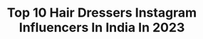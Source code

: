 ---
title: Top 10 Hair Dressers Instagram Influencers In India In 2023
description: >-
  Find top hair dressers Instagram influencers in India in 2023. Most popular hashtags: #photography #hair #love #instagram.
platform: Instagram
hits: 31
text_top: Analyze the top-rated Instagram accounts on inBeat.
text_bottom: Our platform has 31 Instagram influencers like this in India for you to work with.
profiles:
  - username: "vipulchudasamaofficial"
    fullname: >-
      VIPUL CHUDASAMA ®️
    bio: >-
      Hair Influencer | I work for #vipulchudasama Salon-@vipulchudasamasalon | 9769900010 Academy-@vipulchudasamaacademy | 9769100070 Contact for Collab.
    location: "India"
    followers: 37464
    engagement: 453
    commentsToLikes: 0.011983
    id: ck15u0lkjku240i19w4bgmzdl
    verified: false
    hashtags: "#safesalon, #ombrehair, #bandrasalon, #mumbaisalon"
  - username: "mr.line_"
    fullname: >-
      stylist™️mohamad, mohalati🇮🇷
    bio: >-
      A new wave in hairdressing🔝 product USA of the JRL ,brand🇺🇸: @jrlusa
    location: "India"
    followers: 29164
    engagement: 821
    commentsToLikes: 0.043608
    id: ckaoy92wmgifd0i78c6ju0b0r
    verified: false
    hashtags: "#hairformen, #dropfade, #fadedhaircut, #4hairpleasure"
  - username: "lilvampo"
    fullname: >-
      LEIGH PALMER
    bio: >-
      fashion art direction @ MSoA @lilvampart • actor & model @vauhausagency • @someplacewarmband THEY/THEM
    location: "India"
    followers: 7124
    engagement: 536
    commentsToLikes: 0.013900
    id: ck8sw1u82di290j78osoc7lab
    verified: false
    hashtags: "#androgynous, #halloween"
  - username: "young_boy.31"
    fullname: >-
      ♠️ Legend Never Really Dies ♠️
    bio: >-
      LIFESTYLE 👔 Fashion | Blogger | INFLUENCER 📸 Photographer | Photoshop Artist 📩 Dm&E-mail For COLLABORATION 💖 @danish_zehen Dream 100k #vijayvlogger
    location: "India"
    followers: 10204
    engagement: 245
    commentsToLikes: 0.295494
    id: ck9wiqezd3hej0j78sfld1n0e
    verified: false
    hashtags: "#swagger, #polo, #swagg, #boys"
  - username: "ana_j27"
    fullname: >-
      Anada Joshi ✨
    bio: >-
      Just a gal who loves to ride sports bike 🏍 #bike_lover software engineer sagittarius ♐️ Pune/Mumbai Private @iamanajoshi
    location: "India"
    followers: 7651
    engagement: 1068
    commentsToLikes: 0.042460
    id: ckap7fgzpjuad0i787l4zcfzs
    verified: false
    hashtags: "#instadaily, #lockdown2020, #blackgirlmagic, #girl"
  - username: "thansi_zebah"
    fullname: >-
      Thansi_zebah
    bio: >-
      ☠️ZOLLIGOz ☠️ 👉 🌼Thrishur🌼 🎭March 19🎭 👉🔥KL 48🔥 👉Call me THANSI👈❤️ 🔥👉Hair lover👈 👉Leo messi 👈 👇ʷᵗˢᵖ ᵐᵉ
    location: "India"
    followers: 3150
    engagement: 3136
    commentsToLikes: 0.141467
    id: ck9we2w1vich70j78iij70kr3
    verified: false
    hashtags: "#gainwithcarlz, #fashionblogger, #gainwithspikes, #chuvadelikes"
  - username: "luckyram__"
    fullname: >-
      𝐋𝐮𝐜𝐤𝐲 𝐑𝐚𝐦 ~ 𝐟𝐚𝐥𝐠𝐮𝐛𝐨𝐢 💫
    bio: >-
      My Life MoM & DaD Music lvr 🎧 MoM first kiss 💋On Feb14👦
    location: "India"
    followers: 19588
    engagement: 1639
    commentsToLikes: 0.041098
    id: ckap5obylcji40i78k3yag22i
    verified: false
    hashtags: "#hair, #instagram, #instadaily, #wayanad"
  - username: "preetika_pree"
    fullname: >-
      PREETIKA RAO
    bio: >-
      - Model Actor Influencer 🇮🇳🇹🇷🇹🇿🇮🇩🇵🇰🇦🇪🇦🇿 - Former Film-Columnist Mirror TOI - OFFICE preetikamumbai@gmail Turned Vegetarian 🌱🧘 Actor who Sings 👇🎤
    location: "India"
    followers: 1123475
    engagement: 179
    commentsToLikes: 0.048884
    id: ck9wfu11cqjtf0j78wchqpmmk
    verified: true
    hashtags: "#designerwear, #makeupreels, #cocktaildress, #redcarpetdress"
  - username: "narushadsouza"
    fullname: >-
      Narusha Leonath D'souza
    bio: >-
      Rubaru Miss India Elite 2020 Finalist Miss Goa 2019 👑 Miss Freedom Princess 2019 👑 ~Your Personality Is What Matters To Me🧜🏼‍♀️.Goa🌞
    location: "India"
    followers: 8345
    engagement: 1979
    commentsToLikes: 0.015330
    id: ckap4n4nq807g0i782gq8hvxi
    verified: false
    hashtags: "#love, #dresses, #passion, #explore"
  - username: "officialgarima.keswani__"
    fullname: >-
      ਗਰਿਮਾ ਕੇਸਵਾਨੀ🎊❤️
    bio: >-
      Bubblish👩 Fashion | Lifestyle | Influencer 💬Dm For Collaborations & Promotions 📍Bhilai Chhattisgarh . SMARTNESS IS A PERFECT BEAUTY.❤️
    location: "India"
    followers: 2018
    engagement: 946
    commentsToLikes: 0.059260
    id: ckf5xdc9ov8t80j23vvf6dpse
    verified: false
    hashtags: "#punjabifestival, #photo, #chhattishgarh, #bridalmakeup"
---